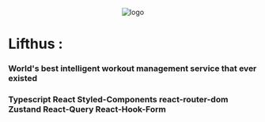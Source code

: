<div align="center">

 ![logo](https://user-images.githubusercontent.com/108582413/207528577-b3793e9c-e9bd-49d7-876c-472f9bc22c11.svg)
 
</div>

# Lifthus : #
### World's best intelligent workout management service that ever existed ###

### Typescript React Styled-Components react-router-dom Zustand React-Query React-Hook-Form
